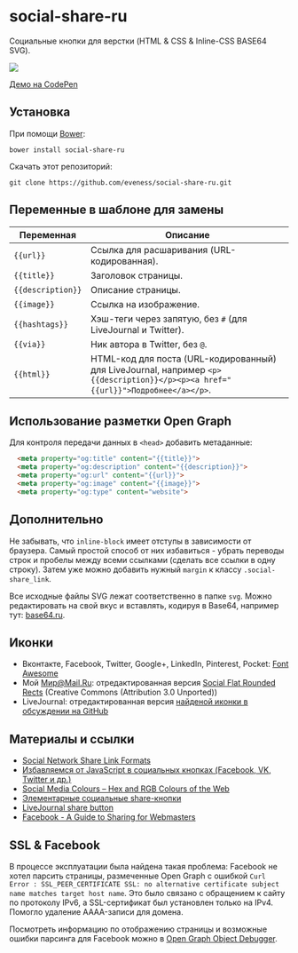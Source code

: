 # social-share-ru
Социальные кнопки для верстки (HTML & CSS & Inline-CSS BASE64 SVG).

![](https://img-fotki.yandex.ru/get/4515/99156821.0/0_1a0729_59c14de_orig.jpg)

[Демо на CodePen](http://codepen.io/eveness/pen/OyvXov)

## Установка
При помощи [Bower](http://bower.io/):
```
bower install social-share-ru
```

Скачать этот репозиторий:
```
git clone https://github.com/eveness/social-share-ru.git
```

## Переменные в шаблоне для замены
Переменная | Описание
---------|-------------
`{{url}}` | Ссылка для расшаривания (URL-кодированная).
`{{title}}` | Заголовок страницы.
`{{description}}` | Описание страницы.
`{{image}}` | Ссылка на изображение.
`{{hashtags}}` | Хэш-теги через запятую, без `#` (для LiveJournal и Twitter).
`{{via}}` | Ник автора в Twitter, без `@`.
`{{html}}` | HTML-код для поста (URL-кодированный) для LiveJournal, например `<p>{{description}}</p><p><a href="{{url}}">Подробнее</a></p>`.

## Использование разметки Open Graph
Для контроля передачи данных в `<head>` добавить метаданные:
```html
  <meta property="og:title" content="{{title}}">
  <meta property="og:description" content="{{description}}">
  <meta property="og:url" content="{{url}}">
  <meta property="og:image" content="{{image}}">
  <meta property="og:type" content="website">
```

## Дополнительно
Не забывать, что `inline-block` имеет отступы в зависимости от браузера. Самый простой способ от них избавиться - убрать переводы строк и пробелы между всеми ссылками (сделать все ссылки в одну строку). Затем уже можно добавить нужный `margin` к классу `.social-share_link`.

Все исходные файлы SVG лежат соответственно в папке `svg`. Можно редактировать на свой вкус и вставлять, кодируя в Base64, например тут: [base64.ru](http://base64.ru/).

## Иконки
- Вконтакте, Facebook, Twitter, Google+, LinkedIn, Pinterest, Pocket: [Font Awesome](http://fontawesome.io/)
- Мой Мир@Mail.Ru: отредактированная версия [Social Flat Rounded Rects](https://www.iconfinder.com/icons/386659/mail.ru_mailru_icon) (Creative Commons (Attribution 3.0 Unported))
- LiveJournal: отредактированная версия [найденой иконки в обсуждении на GitHub](https://github.com/FortAwesome/Font-Awesome/issues/1657#issuecomment-68190079)

## Материалы и ссылки
- [Social Network Share Link Formats](http://themergency.com/social-network-links/)
- [Избавляемся от JavaScript в социальных кнопках (Facebook, VK, Twitter и др.)](http://habrahabr.ru/post/250021/)
- [Social Media Colours – Hex and RGB Colours of the Web](http://designpieces.com/2012/12/social-media-colours-hex-and-rgb/)
- [Элементарные социальные share-кнопки](http://habrahabr.ru/post/156185/)
- [LiveJournal share button](http://expange.ru/e/LiveJournal+share+button)
- [Facebook - A Guide to Sharing for Webmasters](https://developers.facebook.com/docs/sharing/webmasters)

## SSL & Facebook

В процессе эксплуатации была найдена такая проблема: Facebook не хотел парсить страницы, размеченные Open Graph с ошибкой `Curl Error : SSL_PEER_CERTIFICATE SSL: no alternative certificate subject name matches target host name`. Это было связано с обращением к сайту по протоколу IPv6, а SSL-сертификат был установлен только на IPv4. Помогло удаление AAAA-записи для домена.

Посмотреть информацию по отображению страницы и возможные ошибки парсинга для Facebook можно в [Open Graph Object Debugger](https://developers.facebook.com/tools/debug/).